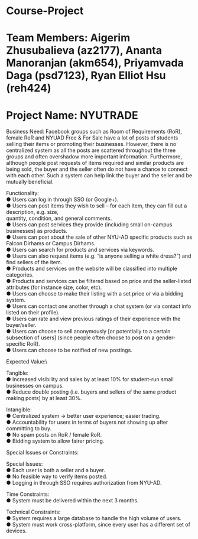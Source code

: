 # Course-Project
# Team Members: Aigerim Zhusubalieva (az2177), Ananta Manoranjan (akm654), Priyamvada Daga (psd7123), Ryan Elliot Hsu (reh424)

# Project Name: NYUTRADE

Business Need:
Facebook groups such as Room of Requirements (RoR), female RoR and NYUAD Free & For Sale have
a lot of posts of students selling their items or promoting their businesses. However, there is no
centralized system as all the posts are scattered throughout the three groups and often overshadow more
important information. Furthermore, although people post requests of items required and similar products
are being sold, the buyer and the seller often do not have a chance to connect with each other. Such a
system can help link the buyer and the seller and be mutually beneficial.
 
Functionality:\
● Users can log in through SSO (or Google+).\
● Users can post items they wish to sell – for each item, they can fill out a description, e.g. size,\
quantity, condition, and general comments.\
● Users can post services they provide (including small on-campus businesses) as products.\
● Users can post about the sale of other NYU-AD specific products such as Falcon Dirhams or Campus Dirhams.\
● Users can search for products and services via keywords.\
● Users can also request items (e.g. “is anyone selling a white dress?”) and find sellers of the item.\
● Products and services on the website will be classified into multiple categories.\
● Products and services can be filtered based on price and the seller-listed attributes (for instance size, color, etc).\
● Users can choose to make their listing with a set price or via a bidding system.\
● Users can contact one another through a chat system (or via contact info listed on their profile).\
● Users can rate and view previous ratings of their experience with the buyer/seller.\
● Users can choose to sell anonymously [or potentially to a certain subsection of users] (since people often choose to post on a gender-specific RoR).\
● Users can choose to be notified of new postings.

Expected Value:\

Tangible:\
● Increased visibility and sales by at least 10% for student-run small businesses on campus.\
● Reduce double posting (i.e. buyers and sellers of the same product making posts) by at least 30%.

Intangible:\
● Centralized system → better user experience; easier trading.\
● Accountability for users in terms of buyers not showing up after committing to buy.\
● No spam posts on RoR / female RoR.\
● Bidding system to allow fairer pricing.

Special Issues or Constraints:

Special Issues:\
● Each user is both a seller and a buyer.\
● No feasible way to verify items posted.\
● Logging in through SSO requires authorization from NYU-AD.

Time Constraints:\
● System must be delivered within the next 3 months.

Technical Constraints:\
● System requires a large database to handle the high volume of users.\
● System must work cross-platform, since every user has a different set of devices.
